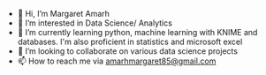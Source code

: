 - 👋 Hi, I’m Margaret Amarh
- 👀 I’m interested in Data Science/ Analytics
- 🌱 I’m currently learning python, machine learning with KNIME and databases. I'm also proficient in statistics and microsoft excel
- 💞️ I’m looking to collaborate on various data science projects
- 📫 How to reach me via amarhmargaret85@gmail.com

<!---
amarhmargaret/amarhmargaret is a ✨ special ✨ repository because its `README.md` (this file) appears on your GitHub profile.
You can click the Preview link to take a look at your changes.
--->
